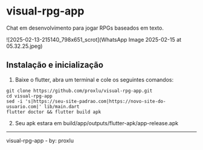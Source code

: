 # visual-rpg-app
Chat em desenvolvimento para jogar RPGs baseados em texto.

![2025-02-13-215140_798x651_scrot](WhatsApp Image 2025-02-15 at 05.32.25.jpeg)

## Instalação e inicialização
1. Baixe o flutter, abra um terminal e cole os seguintes comandos:
```
git clone https://github.com/proxlu/visual-rpg-app.git
cd visual-rpg-app
sed -i 's|https://seu-site-padrao.com|https://novo-site-do-usuario.com|' lib/main.dart
flutter doctor && flutter build apk
```
2. Seu apk estara em build/app/outputs/flutter-apk/app-release.apk
---
visual-rpg-app - by: proxlu
